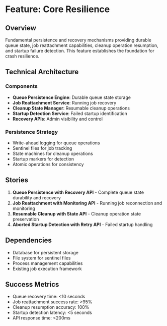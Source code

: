 # Feature: Core Resilience

## Overview

Fundamental persistence and recovery mechanisms providing durable queue state, job reattachment capabilities, cleanup operation resumption, and startup failure detection. This feature establishes the foundation for crash resilience.

## Technical Architecture

### Components

- **Queue Persistence Engine**: Durable queue state storage
- **Job Reattachment Service**: Running job recovery
- **Cleanup State Manager**: Resumable cleanup operations
- **Startup Detection Service**: Failed startup identification
- **Recovery APIs**: Admin visibility and control

### Persistence Strategy

- Write-ahead logging for queue operations
- Sentinel files for job tracking
- State machines for cleanup operations
- Startup markers for detection
- Atomic operations for consistency

## Stories

1. **Queue Persistence with Recovery API** - Complete queue state durability and recovery
2. **Job Reattachment with Monitoring API** - Running job reconnection and monitoring
3. **Resumable Cleanup with State API** - Cleanup operation state preservation
4. **Aborted Startup Detection with Retry API** - Failed startup handling

## Dependencies

- Database for persistent storage
- File system for sentinel files
- Process management capabilities
- Existing job execution framework

## Success Metrics

- Queue recovery time: <10 seconds
- Job reattachment success rate: >95%
- Cleanup resumption accuracy: 100%
- Startup detection latency: <5 seconds
- API response time: <200ms